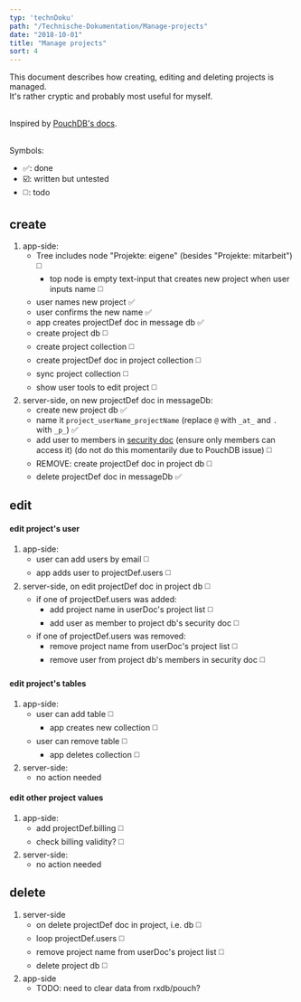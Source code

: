 ```yaml
---
typ: 'technDoku'
path: "/Technische-Dokumentation/Manage-projects"
date: "2018-10-01"
title: "Manage projects"
sort: 4
---
```


This document describes how creating, editing and deleting projects is managed.<br/>
It's rather cryptic and probably most useful for myself.<br/><br/>

Inspired by [PouchDB's docs](https://github.com/pouchdb-community/pouchdb-authentication/blob/master/docs/recipes.md#some-people-can-read-some-docs-some-people-can-write-those-same-docs).<br/><br/>

Symbols:
* :white_check_mark:: done
* :ballot_box_with_check:: written but untested
* :white_medium_square:: todo

## create
1. app-side:
   * Tree includes node "Projekte: eigene" (besides "Projekte: mitarbeit") :white_medium_square:
      * top node is empty text-input that creates new project when user inputs name :white_medium_square:
   * user names new project :white_check_mark:
   * user confirms the new name :white_check_mark:
   * app creates projectDef doc in message db :white_check_mark:
   * create project db :white_medium_square:
   * create project collection :white_medium_square:
   * create projectDef doc in project collection :white_medium_square:
   * sync project collection :white_medium_square:
   * show user tools to edit project :white_medium_square:
2. server-side, on new projectDef doc in messageDb:
   * create new project db :white_check_mark:
   * name it `project_userName_projectName` (replace `@` with `_at_` and `.` with `_p_`) :white_check_mark:
   * add user to members in [security doc](http://docs.couchdb.org/en/latest/api/database/security.html) (ensure only members can access it) (do not do this momentarily due to PouchDB issue) :white_medium_square:
   * REMOVE: create projectDef doc in project db :white_medium_square:
   * delete projectDef doc in messageDb :white_check_mark:

## edit
#### edit project's user
1. app-side:
   * user can add users by email :white_medium_square:
   * app adds user to projectDef.users :white_medium_square:
2. server-side, on edit projectDef doc in project db :white_medium_square:
   * if one of projectDef.users was added:
      * add project name in userDoc's project list :white_medium_square:
      * add user as member to project db's security doc :white_medium_square:
   * if one of projectDef.users was removed:
      * remove project name from userDoc's project list :white_medium_square:
      * remove user from project db's members in security doc :white_medium_square:

#### edit project's tables
1. app-side:
   * user can add table :white_medium_square:
      * app creates new collection :white_medium_square:
   * user can remove table :white_medium_square:
      * app deletes collection :white_medium_square:
2. server-side:
   * no action needed

#### edit other project values
1. app-side:
   * add projectDef.billing :white_medium_square:
   * check billing validity? :white_medium_square:
2. server-side:
   * no action needed

## delete
1. server-side
   * on delete projectDef doc in project, i.e. db :white_medium_square:
   * loop projectDef.users :white_medium_square:
   * remove project name from userDoc's project list :white_medium_square:
   * delete project db :white_medium_square:
2. app-side
   * TODO: need to clear data from rxdb/pouch?